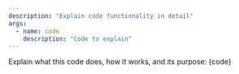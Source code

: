 ```yaml
---
description: "Explain code functionality in detail"
args:
  - name: code
    description: "Code to explain"
---
```


Explain what this code does, how it works, and its purpose: {code}